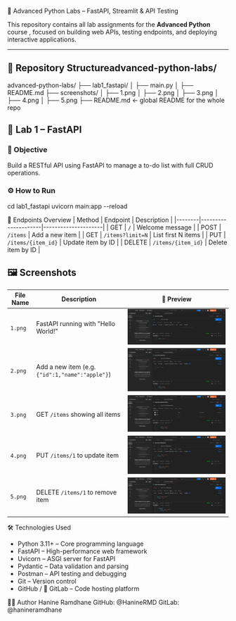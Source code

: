  🧠 Advanced Python Labs – FastAPI, Streamlit & API Testing

This repository contains all lab assignments for the **Advanced Python** course , focused on building web APIs, testing endpoints, and deploying interactive applications.

---

## 📁 Repository Structureadvanced-python-labs/
advanced-python-labs/
├── lab1_fastapi/
│   ├── main.py
│   ├── README.md
├── screenshots/
│   ├── 1.png
│   ├── 2.png
│   ├── 3.png
│   ├── 4.png
│   ├── 5.png
├── README.md  ← global README for the whole repo


## 🚀 Lab 1 – FastAPI

### 🎯 Objective
Build a RESTful API using FastAPI to manage a to-do list with full CRUD operations.

### ⚙️ How to Run
cd lab1_fastapi
uvicorn main:app --reload

📌 Endpoints Overview
| Method | Endpoint            | Description         |
|--------|---------------------|---------------------|
| GET    | `/`                 | Welcome message     |
| POST   | `/items`            | Add a new item      |
| GET    | `/items?limit=N`    | List first N items  |
| PUT    | `/items/{item_id}`  | Update item by ID   |
| DELETE | `/items/{item_id}`  | Delete item by ID   |


## 🖼️ Screenshots

| File Name | Description | 📸 Preview|
|-----------|-------------|-------------|
| `1.png`   | FastAPI running with "Hello World!" |![Hello World](screenshots/1.png)  |
| `2.png`   | Add a new item (e.g. `{"id":1,"name":"apple"}`) |![Add Item](screenshots/2.png) |
| `3.png`   | GET `/items` showing all items |![List Items](screenshots/3.png)  |
| `4.png`   | PUT `/items/1` to update item |![Update Item](screenshots/4.png)  |
| `5.png`   | DELETE `/items/1` to remove item |![Delete Item](screenshots/5.png)|




🛠️ Technologies Used
-  Python 3.11+ – Core programming language
-  FastAPI – High-performance web framework
-  Uvicorn – ASGI server for FastAPI
-  Pydantic – Data validation and parsing
-  Postman – API testing and debugging
-  Git – Version control
-  GitHub / 🦊 GitLab – Code hosting platform


👩‍💻 Author
Hanine Ramdhane
GitHub: @HanineRMD
GitLab: @hanineramdhane

